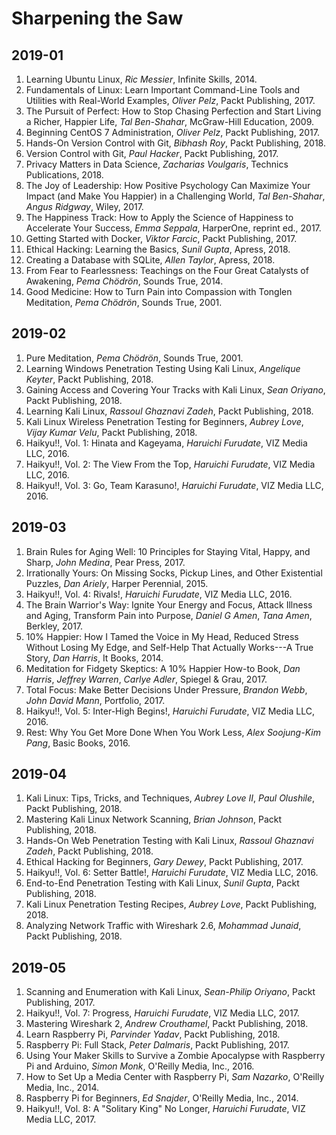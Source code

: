 # Sharpening the Saw

## 2019-01
1. Learning Ubuntu Linux, _Ric Messier_, Infinite Skills, 2014.
1. Fundamentals of Linux: Learn Important Command-Line Tools and Utilities with Real-World Examples, _Oliver Pelz_, Packt Publishing, 2017.
1. The Pursuit of Perfect: How to Stop Chasing Perfection and Start Living a Richer, Happier Life, _Tal Ben-Shahar_, McGraw-Hill Education, 2009.
1. Beginning CentOS 7 Administration, _Oliver Pelz_, Packt Publishing, 2017.
1. Hands-On Version Control with Git, _Bibhash Roy_, Packt Publishing, 2018.
1. Version Control with Git, _Paul Hacker_, Packt Publishing, 2017.
1. Privacy Matters in Data Science, _Zacharias Voulgaris_, Technics Publications, 2018.
1. The Joy of Leadership: How Positive Psychology Can Maximize Your Impact (and Make You Happier) in a Challenging World, _Tal Ben-Shahar_, _Angus Ridgway_, Wiley, 2017.
1. The Happiness Track: How to Apply the Science of Happiness to Accelerate Your Success, _Emma Seppala_, HarperOne, reprint ed., 2017.
1. Getting Started with Docker, _Viktor Farcic_, Packt Publishing, 2017.
1. Ethical Hacking: Learning the Basics, _Sunil Gupta_, Apress, 2018.
1. Creating a Database with SQLite, _Allen Taylor_, Apress, 2018.
1. From Fear to Fearlessness: Teachings on the Four Great Catalysts of Awakening, _Pema Chödrön_, Sounds True, 2014.
1. Good Medicine: How to Turn Pain into Compassion with Tonglen Meditation, _Pema Chödrön_, Sounds True, 2001.

## 2019-02
1. Pure Meditation, _Pema Chödrön_, Sounds True, 2001.
1. Learning Windows Penetration Testing Using Kali Linux, _Angelique Keyter_, Packt Publishing, 2018.
1. Gaining Access and Covering Your Tracks with Kali Linux, _Sean Oriyano_, Packt Publishing, 2018.
1. Learning Kali Linux, _Rassoul Ghaznavi Zadeh_, Packt Publishing, 2018.
1. Kali Linux Wireless Penetration Testing for Beginners, _Aubrey Love_, _Vijay Kumar Velu_, Packt Publishing, 2018.
1. Haikyu!!, Vol. 1: Hinata and Kageyama, _Haruichi Furudate_, VIZ Media LLC, 2016.
1. Haikyu!!, Vol. 2: The View From the Top, _Haruichi Furudate_, VIZ Media LLC, 2016.
1. Haikyu!!, Vol. 3: Go, Team Karasuno!, _Haruichi Furudate_, VIZ Media LLC, 2016.

## 2019-03
1. Brain Rules for Aging Well: 10 Principles for Staying Vital, Happy, and Sharp, _John Medina_, Pear Press, 2017.
1. Irrationally Yours: On Missing Socks, Pickup Lines, and Other Existential Puzzles, _Dan Ariely_, Harper Perennial, 2015.
1. Haikyu!!, Vol. 4: Rivals!, _Haruichi Furudate_, VIZ Media LLC, 2016.
1. The Brain Warrior's Way: Ignite Your Energy and Focus, Attack Illness and Aging, Transform Pain into Purpose, _Daniel G Amen_, _Tana Amen_, Berkley, 2017.
1. 10% Happier: How I Tamed the Voice in My Head, Reduced Stress Without Losing My Edge, and Self-Help That Actually Works---A True Story, _Dan Harris_, It Books, 2014.
1. Meditation for Fidgety Skeptics: A 10% Happier How-to Book, _Dan Harris_, _Jeffrey Warren_, _Carlye Adler_, Spiegel & Grau, 2017.
1. Total Focus: Make Better Decisions Under Pressure, _Brandon Webb_, _John David Mann_, Portfolio, 2017.
1. Haikyu!!, Vol. 5: Inter-High Begins!, _Haruichi Furudate_, VIZ Media LLC, 2016.
1. Rest: Why You Get More Done When You Work Less, _Alex Soojung-Kim Pang_, Basic Books, 2016.

## 2019-04
1. Kali Linux: Tips, Tricks, and Techniques, _Aubrey Love II_, _Paul Olushile_, Packt Publishing, 2018.
1. Mastering Kali Linux Network Scanning, _Brian Johnson_, Packt Publishing, 2018.
1. Hands-On Web Penetration Testing with Kali Linux, _Rassoul Ghaznavi Zadeh_, Packt Publishing, 2018.
1. Ethical Hacking for Beginners, _Gary Dewey_, Packt Publishing, 2017.
1. Haikyu!!, Vol. 6: Setter Battle!, _Haruichi Furudate_, VIZ Media LLC, 2016.
1. End-to-End Penetration Testing with Kali Linux, _Sunil Gupta_, Packt Publishing, 2018.
1. Kali Linux Penetration Testing Recipes, _Aubrey Love_, Packt Publishing, 2018.
1. Analyzing Network Traffic with Wireshark 2.6, _Mohammad Junaid_, Packt Publishing, 2018.

## 2019-05
1. Scanning and Enumeration with Kali Linux, _Sean-Philip Oriyano_, Packt Publishing, 2017.
1. Haikyu!!, Vol. 7: Progress, _Haruichi Furudate_, VIZ Media LLC, 2017.
1. Mastering Wireshark 2, _Andrew Crouthamel_, Packt Publishing, 2018.
1. Learn Raspberry Pi, _Parvinder Yadav_, Packt Publishing, 2018.
1. Raspberry Pi: Full Stack, _Peter Dalmaris_, Packt Publishing, 2017.
1. Using Your Maker Skills to Survive a Zombie Apocalypse with Raspberry Pi and Arduino, _Simon Monk_, O'Reilly Media, Inc., 2016.
1. How to Set Up a Media Center with Raspberry Pi, _Sam Nazarko_, O'Reilly Media, Inc., 2014.
1. Raspberry Pi for Beginners, _Ed Snajder_, O'Reilly Media, Inc., 2014.
1. Haikyu!!, Vol. 8: A "Solitary King" No Longer, _Haruichi Furudate_, VIZ Media LLC, 2017.
